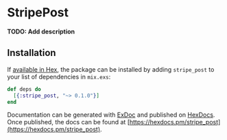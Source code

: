 # StripePost

**TODO: Add description**

## Installation

If [available in Hex](https://hex.pm/docs/publish), the package can be installed
by adding `stripe_post` to your list of dependencies in `mix.exs`:

```elixir
def deps do
  [{:stripe_post, "~> 0.1.0"}]
end
```

Documentation can be generated with [ExDoc](https://github.com/elixir-lang/ex_doc)
and published on [HexDocs](https://hexdocs.pm). Once published, the docs can
be found at [https://hexdocs.pm/stripe_post](https://hexdocs.pm/stripe_post).

